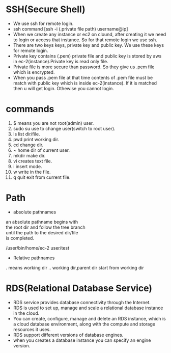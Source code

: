 # SSH(Secure Shell)
- We use ssh for remote login.
- ssh command [ssh -i (.private file path) username@ip] 
- When we create any instance or ec2 on clound, after creating it we need to login or access that instance. So for that remote login
  we use ssh.
- There are two keys keys, private key and public key. We use these keys for remote login.
- Private key contains (.pem) private file and public key is stored by aws in ec-2(instance).Private key is read only file.
- Private file is more secure than password. So they give us .pem file which is encrypted.
- When you pass .pem file at that time contents of .pem file must be match with public key which is inside ec-2(instance). If it is 
  matched then u will get login. Othewise you cannot login.



# commands
1. $		      means you are not root(admin) user.
2. sudo su	  use to change user(switch to root user).
3. ls		      list dir/file.
4. pwd		    print working dir.
5. cd		      change dir.
6. ~		      home dir of current user.
7. mkdir		  make dir.
8. vi 		    creates text file.
9. i		      insert mode.
10. w		      write in the file.
11. q		      quit exit from current file.




# Path
-	absolute pathnames			                      

an absolute pathname begins with  			        
the root dir and follow the tree branch			    
until the path to the desired dir/file		    	
is completed.

/user/bin/home/ec-2 user/test

- Relative pathnames

. means working dir
.. working dir,parent dir
start from working dir




# RDS(Relational Database Service)
- RDS service provides database connectivity through the Internet.
- RDS is used to set up, manage and scale a relational database instance in the cloud.
- You can create, configure, manage and delete an RDS instance, which is a cloud database environment, along with
  the compute and storage resources it uses.
- RDS support different versions of database engines.
- when you creates a database instance you can specify an engine version.


















